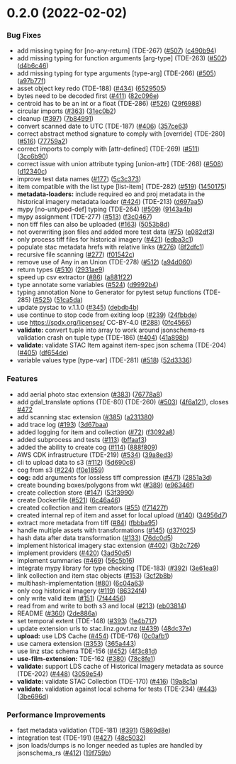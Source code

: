 # 0.2.0 (2022-02-02)


### Bug Fixes

* add missing typing for [no-any-return] (TDE-267)  ([#507](https://github.com/linz/topo-processor/issues/507)) ([c490b94](https://github.com/linz/topo-processor/commit/c490b940a70408e6b84d68e58783152fde97da1f))
* add missing typing for function arguments [arg-type] (TDE-263) ([#502](https://github.com/linz/topo-processor/issues/502)) ([d4b6c46](https://github.com/linz/topo-processor/commit/d4b6c462cffa16ce123a4ff6e917138750635ade))
* add missing typing for type arguments [type-arg] (TDE-266) ([#505](https://github.com/linz/topo-processor/issues/505)) ([a97b77f](https://github.com/linz/topo-processor/commit/a97b77f144d3068f3773ae935288cf5c3aa3fe5a))
* asset object key redo (TDE-188) ([#434](https://github.com/linz/topo-processor/issues/434)) ([6529505](https://github.com/linz/topo-processor/commit/6529505d4ebb1423200724b6f54b7e734b5e8f84))
* bytes need to be decoded first ([#411](https://github.com/linz/topo-processor/issues/411)) ([82c096e](https://github.com/linz/topo-processor/commit/82c096e030eae38429ec1a4287ed29f46667e845))
* centroid has to be an int or a float (TDE-286) ([#526](https://github.com/linz/topo-processor/issues/526)) ([29f6988](https://github.com/linz/topo-processor/commit/29f69888f1ff900abe643e1581e0f5aafb06d9fb))
* circular imports ([#363](https://github.com/linz/topo-processor/issues/363)) ([31ec0b2](https://github.com/linz/topo-processor/commit/31ec0b2115ef3a3b82241bfba1c9e0472cf81c0f))
* cleanup ([#397](https://github.com/linz/topo-processor/issues/397)) ([7b84991](https://github.com/linz/topo-processor/commit/7b84991ced19809229569aaae0b8dca15503de10))
* convert scanned date to UTC (TDE-187) ([#406](https://github.com/linz/topo-processor/issues/406)) ([357ce63](https://github.com/linz/topo-processor/commit/357ce631e115e13aaef30f3f13f4ee8328ddd780))
* correct abstract method signature to comply with [override] (TDE-280] ([#516](https://github.com/linz/topo-processor/issues/516)) ([77759a2](https://github.com/linz/topo-processor/commit/77759a2ac8fdfe7e863514912f88b256eec91265))
* correct imports to comply with [attr-defined] (TDE-269) ([#511](https://github.com/linz/topo-processor/issues/511)) ([3cc6b90](https://github.com/linz/topo-processor/commit/3cc6b9084e1783efbca1d9d4f29737110c3c788c))
* correct issue with union attribute typing [union-attr] (TDE-268) ([#508](https://github.com/linz/topo-processor/issues/508)) ([d12340c](https://github.com/linz/topo-processor/commit/d12340c2159545b0bd0195319423a5c7e255514d))
* improve test data names ([#177](https://github.com/linz/topo-processor/issues/177)) ([5c3c373](https://github.com/linz/topo-processor/commit/5c3c37349e80f11d200a4e68ca6629c38ea93269))
* item compatible with the list type [list-item] (TDE-282) ([#519](https://github.com/linz/topo-processor/issues/519)) ([1450175](https://github.com/linz/topo-processor/commit/14501759331c33eba8662a24e18e08c4d212461d))
* **metadata-loaders:** include required eo and proj metadata in the historical imagery metadata loader ([#424](https://github.com/linz/topo-processor/issues/424)) (TDE-213) ([d697aa5](https://github.com/linz/topo-processor/commit/d697aa5e08bd24fcdb977f84c935367a783876f6))
* mypy [no-untyped-def] typing (TDE-264) ([#509](https://github.com/linz/topo-processor/issues/509)) ([9143a4b](https://github.com/linz/topo-processor/commit/9143a4b12cb10dd64e8282e02985e774681e58b8))
* mypy assignment (TDE-277) ([#513](https://github.com/linz/topo-processor/issues/513)) ([f3c0467](https://github.com/linz/topo-processor/commit/f3c046756236c5b72e37f9353541b337d49b6b57))
* non tiff files can also be uploaded ([#163](https://github.com/linz/topo-processor/issues/163)) ([5053b8d](https://github.com/linz/topo-processor/commit/5053b8d377f2cd32163933cdcdbd783e9570457e))
* not overwriting json files and added more test data ([#75](https://github.com/linz/topo-processor/issues/75)) ([e082df3](https://github.com/linz/topo-processor/commit/e082df3d36323de4653bcbd5e6b5b462a841ebee))
* only process tiff files for historical imagery ([#421](https://github.com/linz/topo-processor/issues/421)) ([edba3c1](https://github.com/linz/topo-processor/commit/edba3c1abab8aa5b71c6e0aade323375bbe9ed88))
* populate stac metadata hrefs with relative links ([#276](https://github.com/linz/topo-processor/issues/276)) ([8f2dfc1](https://github.com/linz/topo-processor/commit/8f2dfc1d2a38dad75e956c088801f7ebf43f0cf8))
* recursive file scanning ([#277](https://github.com/linz/topo-processor/issues/277)) ([f01542c](https://github.com/linz/topo-processor/commit/f01542ceec2c479bc723eb4a270518ca45e956a0))
* remove use of Any in an Union (TDE-278) ([#512](https://github.com/linz/topo-processor/issues/512)) ([a94d060](https://github.com/linz/topo-processor/commit/a94d06042918d17b259993a15deb99110e6240e2))
* return types ([#510](https://github.com/linz/topo-processor/issues/510)) ([2931ae9](https://github.com/linz/topo-processor/commit/2931ae9679db0fd2ad7d21d40f55338728df8276))
* speed up csv extractor ([#86](https://github.com/linz/topo-processor/issues/86)) ([a881f22](https://github.com/linz/topo-processor/commit/a881f223bd16b910cb78b4ad59947bae8454a8ae))
* type annotate some variables ([#524](https://github.com/linz/topo-processor/issues/524)) ([d9992b4](https://github.com/linz/topo-processor/commit/d9992b4b8fdfa2df0e133ffebb8772092c908c58))
* typing annotation None to Generator for pytest setup functions (TDE-285) ([#525](https://github.com/linz/topo-processor/issues/525)) ([51ca5da](https://github.com/linz/topo-processor/commit/51ca5da6daa9796005ff86d4ee8ab320e9a4794d))
* update pystac to v.1.1.0 ([#345](https://github.com/linz/topo-processor/issues/345)) ([debdb4b](https://github.com/linz/topo-processor/commit/debdb4b082b2d1d5741d1a61c0b3d9aa0f538481))
* use continue to stop code from exiting loop ([#239](https://github.com/linz/topo-processor/issues/239)) ([24fbbde](https://github.com/linz/topo-processor/commit/24fbbde261a89f464d6e07bfb651e5600ebc5879))
* use https://spdx.org/licenses/ CC-BY-4.0 ([#288](https://github.com/linz/topo-processor/issues/288)) ([0fc4566](https://github.com/linz/topo-processor/commit/0fc45663f133facf426d9cd62931f920eabfdad0))
* **validate:** convert tuple into array to work around jsonschema-rs validation crash on tuple type (TDE-186) ([#404](https://github.com/linz/topo-processor/issues/404)) ([41a898b](https://github.com/linz/topo-processor/commit/41a898b8231a99bbb437ed30595886ba974f989e))
* **validate:** validate STAC Item against item-spec json schema (TDE-204) ([#405](https://github.com/linz/topo-processor/issues/405)) ([df654de](https://github.com/linz/topo-processor/commit/df654deaed58329bd8ba6ba3d518aff41544f9be))
* variable values type [type-var] (TDE-281) ([#518](https://github.com/linz/topo-processor/issues/518)) ([52d3336](https://github.com/linz/topo-processor/commit/52d3336c78a468cc4646d52b2eaf33b54c57f8ef))


### Features

* add aerial photo stac extension ([#383](https://github.com/linz/topo-processor/issues/383)) ([76778a8](https://github.com/linz/topo-processor/commit/76778a84455887142f4b9825f3a88e59203fe582))
* add gdal_translate options (TDE-80) (TDE-260) ([#503](https://github.com/linz/topo-processor/issues/503)) ([4f6a121](https://github.com/linz/topo-processor/commit/4f6a121dfd8a7d67acb5b8526ee2b3e4b46fa935)), closes [#472](https://github.com/linz/topo-processor/issues/472)
* add scanning stac extension ([#385](https://github.com/linz/topo-processor/issues/385)) ([a231380](https://github.com/linz/topo-processor/commit/a2313807d4b4e6d4bad4ac52b46de5b2db37a290))
* add trace log ([#193](https://github.com/linz/topo-processor/issues/193)) ([3d67baa](https://github.com/linz/topo-processor/commit/3d67baaeb4711f7ed85ba32dbb9b50a37c1d1a8d))
* added logging for item and collection ([#72](https://github.com/linz/topo-processor/issues/72)) ([f3092a8](https://github.com/linz/topo-processor/commit/f3092a8c560f2805eff122b4f7a01751e4fe2913))
* added subprocess and tests ([#113](https://github.com/linz/topo-processor/issues/113)) ([bffaaf3](https://github.com/linz/topo-processor/commit/bffaaf39a3705bb30456865481972d7d3941d0c5))
* added the ability to create cog ([#114](https://github.com/linz/topo-processor/issues/114)) ([888f809](https://github.com/linz/topo-processor/commit/888f80912dd240e3e25e61a799c810fefa527720))
* AWS CDK infrastructure (TDE-219) ([#534](https://github.com/linz/topo-processor/issues/534)) ([39a8ed3](https://github.com/linz/topo-processor/commit/39a8ed3d47b584e0367ce395dd979989b7c7c0db))
* cli to upload data to s3 ([#112](https://github.com/linz/topo-processor/issues/112)) ([5d690c8](https://github.com/linz/topo-processor/commit/5d690c822daca580a68217ba4727a091e7d6ef6f))
* cog from s3 ([#224](https://github.com/linz/topo-processor/issues/224)) ([f0e1859](https://github.com/linz/topo-processor/commit/f0e185991b559d91b718305fa4e4d4f187ca5fe7))
* **cog:** add arguments for lossless tiff compression ([#471](https://github.com/linz/topo-processor/issues/471)) ([2851a3d](https://github.com/linz/topo-processor/commit/2851a3df6df04ea3fdb5f9c5eab46d1fd7cba246))
* create bounding boxes/polygons from wkt ([#389](https://github.com/linz/topo-processor/issues/389)) ([e96346f](https://github.com/linz/topo-processor/commit/e96346f7fdd93ca94f11cfd6da99390880b55ded))
* create collection store  ([#147](https://github.com/linz/topo-processor/issues/147)) ([53f3990](https://github.com/linz/topo-processor/commit/53f3990bcc71fde041765f71b50da4b50ae5ef14))
* create Dockerfile ([#521](https://github.com/linz/topo-processor/issues/521)) ([6c46a46](https://github.com/linz/topo-processor/commit/6c46a468a0cf9f9845ad86b71d44ae1a6682da54))
* created collection and item creators ([#55](https://github.com/linz/topo-processor/issues/55)) ([f71427f](https://github.com/linz/topo-processor/commit/f71427f82842f1a03a981a9448ff62d84d577837))
* created internal rep of item and asset for local upload ([#140](https://github.com/linz/topo-processor/issues/140)) ([34956d7](https://github.com/linz/topo-processor/commit/34956d7199e75de92abeeb4dad094654e9345ff6))
* extract more metadata from tiff ([#84](https://github.com/linz/topo-processor/issues/84)) ([fbbba95](https://github.com/linz/topo-processor/commit/fbbba95376b8eefc9d22cf2fcbd5725049f48887))
* handle multiple assets with transformations ([#145](https://github.com/linz/topo-processor/issues/145)) ([d37f025](https://github.com/linz/topo-processor/commit/d37f0259d1139a95a0974aefa267e65eb46afc21))
* hash data after data transformation ([#133](https://github.com/linz/topo-processor/issues/133)) ([76dc0d5](https://github.com/linz/topo-processor/commit/76dc0d54545dca0356d1d56711b3c2972209f4c1))
* implement historical imagery stac extension ([#402](https://github.com/linz/topo-processor/issues/402)) ([3b2c726](https://github.com/linz/topo-processor/commit/3b2c72659c7f9997bcd924f32f87916cd5957891))
* implement providers ([#420](https://github.com/linz/topo-processor/issues/420)) ([3ad50d5](https://github.com/linz/topo-processor/commit/3ad50d5380b6030b9c582ddff50cf70841b0621d))
* implement summaries ([#469](https://github.com/linz/topo-processor/issues/469)) ([56c5b16](https://github.com/linz/topo-processor/commit/56c5b16ba8f043f3aa04dacefdac24e727feb58f))
* integrate mypy library for type checking (TDE-183) ([#392](https://github.com/linz/topo-processor/issues/392)) ([3e61ea9](https://github.com/linz/topo-processor/commit/3e61ea9d38889006f55ce890ffb9bb829b000081))
* link collection and item stac objects ([#153](https://github.com/linz/topo-processor/issues/153)) ([3cf2b8b](https://github.com/linz/topo-processor/commit/3cf2b8bbd094afb13c18707717cd2132b3d83b74))
* multihash-implementation ([#80](https://github.com/linz/topo-processor/issues/80)) ([6c04a63](https://github.com/linz/topo-processor/commit/6c04a637a41f4f2e3bdace8ffceefaec1155ec03))
* only cog historical imagery ([#119](https://github.com/linz/topo-processor/issues/119)) ([86324f4](https://github.com/linz/topo-processor/commit/86324f41cf760cbda67a05fb896af8ac1dd78c41))
* only write valid item ([#151](https://github.com/linz/topo-processor/issues/151)) ([7f44456](https://github.com/linz/topo-processor/commit/7f44456773aad935057cf49891297a0f92430b11))
* read from and write to both s3 and local ([#213](https://github.com/linz/topo-processor/issues/213)) ([eb03814](https://github.com/linz/topo-processor/commit/eb0381445b1e0e953718686f486406646873229b))
* README ([#360](https://github.com/linz/topo-processor/issues/360)) ([2de886a](https://github.com/linz/topo-processor/commit/2de886a71593d2ff7368d37111bbdacbaa69885a))
* set temporal extent (TDE-148) ([#393](https://github.com/linz/topo-processor/issues/393)) ([1e4b717](https://github.com/linz/topo-processor/commit/1e4b717bb6f929c5c38cdbfd18802778da65f668))
* update extension urls to stac.linz.govt.nz ([#439](https://github.com/linz/topo-processor/issues/439)) ([48dc37e](https://github.com/linz/topo-processor/commit/48dc37eb708ef4b83b1f9c8be4e4718d413c1914))
* **upload:** use LDS Cache ([#454](https://github.com/linz/topo-processor/issues/454)) (TDE-176) ([0c0afb1](https://github.com/linz/topo-processor/commit/0c0afb1b13adf5b96475e6711f23320e502e4866))
* use camera extension ([#353](https://github.com/linz/topo-processor/issues/353)) ([365a443](https://github.com/linz/topo-processor/commit/365a44359f97c5e6c16377ad5bc3e1ca35ee0e62))
* use linz stac schema TDE-156 ([#452](https://github.com/linz/topo-processor/issues/452)) ([4f3c81d](https://github.com/linz/topo-processor/commit/4f3c81d0ee53292f7cafba7ddfcc3c8ca01fc907))
* **use-film-extension:** TDE-162 ([#380](https://github.com/linz/topo-processor/issues/380)) ([78c8fe1](https://github.com/linz/topo-processor/commit/78c8fe1fb04004e096cdeb797b7a9d7ae131456d))
* **validate:** support LDS cache of Historical Imagery metadata as source (TDE-202) ([#448](https://github.com/linz/topo-processor/issues/448)) ([3059e54](https://github.com/linz/topo-processor/commit/3059e54e3262bf1df7f1056c1fcaab10e3f3eda8))
* **validate:** validate STAC Collection (TDE-170) ([#416](https://github.com/linz/topo-processor/issues/416)) ([19a8c1a](https://github.com/linz/topo-processor/commit/19a8c1adcb626dbcb583c48029f9e446973a17ba))
* **validate:** validation against local schema for tests (TDE-234) ([#443](https://github.com/linz/topo-processor/issues/443)) ([3be696d](https://github.com/linz/topo-processor/commit/3be696dcbcc6be704d05eb3b20d893fc7414ae55))


### Performance Improvements

* fast metadata validation (TDE-181) ([#391](https://github.com/linz/topo-processor/issues/391)) ([5869d8e](https://github.com/linz/topo-processor/commit/5869d8e95fa3b045fa19660623ebf24a8a934a15))
* integration test (TDE-191) ([#427](https://github.com/linz/topo-processor/issues/427)) ([48c5032](https://github.com/linz/topo-processor/commit/48c5032fb2559375c79066b5b11d1e4ab52cc80a))
* json loads/dumps is no longer needed as tuples are handled by jsonschema_rs ([#412](https://github.com/linz/topo-processor/issues/412)) ([19f759b](https://github.com/linz/topo-processor/commit/19f759bdd3e9b0773544946af273d474c5916159))



